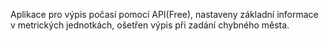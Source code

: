Aplikace pro výpis počasí pomocí API(Free), nastaveny základní informace v metrických jednotkách, ošetřen výpis při zadání chybného města.
